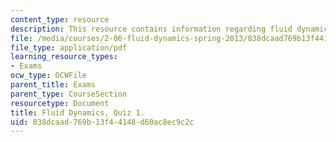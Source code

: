 ```yaml
---
content_type: resource
description: This resource contains information regarding fluid dynamics, quiz 1.
file: /media/courses/2-06-fluid-dynamics-spring-2013/838dcaad769b13f44148d60ac8ec9c2c_MIT2_06S13_quiz1.pdf
file_type: application/pdf
learning_resource_types:
- Exams
ocw_type: OCWFile
parent_title: Exams
parent_type: CourseSection
resourcetype: Document
title: Fluid Dynamics, Quiz 1.
uid: 838dcaad-769b-13f4-4148-d60ac8ec9c2c
---
```

